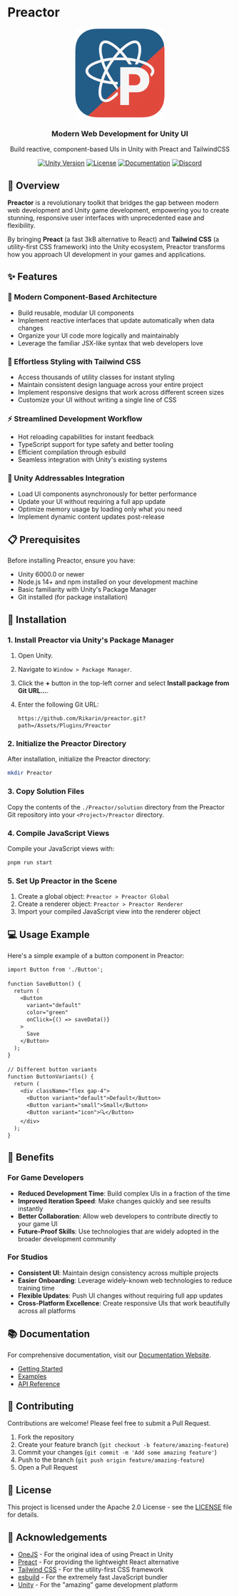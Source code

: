 # Preactor

<div align="center">
  <img src="docs/src/assets/logo.png" alt="Preactor Logo" width="200" />
  <h3>Modern Web Development for Unity UI</h3>
  <p>Build reactive, component-based UIs in Unity with Preact and TailwindCSS</p>

  [![Unity Version](https://img.shields.io/badge/Unity-6.0%2B-blue.svg)](https://unity.com/)
  [![License](https://img.shields.io/badge/License-Apache-green.svg)](LICENSE)
  [![Documentation](https://img.shields.io/badge/Documentation-Website-orange.svg)](https://preactor.rikarin.io/)
  [![Discord](https://img.shields.io/discord/1363033493075922954)](https://discord.gg/pgnTGv3GbH)
</div>

## 🚀 Overview

**Preactor** is a revolutionary toolkit that bridges the gap between modern web development and Unity game development, empowering you to create stunning, responsive user interfaces with unprecedented ease and flexibility.

By bringing **Preact** (a fast 3kB alternative to React) and **Tailwind CSS** (a utility-first CSS framework) into the Unity ecosystem, Preactor transforms how you approach UI development in your games and applications.

## ✨ Features

### 🧩 Modern Component-Based Architecture
- Build reusable, modular UI components
- Implement reactive interfaces that update automatically when data changes
- Organize your UI code more logically and maintainably
- Leverage the familiar JSX-like syntax that web developers love

### 🎨 Effortless Styling with Tailwind CSS
- Access thousands of utility classes for instant styling
- Maintain consistent design language across your entire project
- Implement responsive designs that work across different screen sizes
- Customize your UI without writing a single line of CSS

### ⚡ Streamlined Development Workflow
- Hot reloading capabilities for instant feedback
- TypeScript support for type safety and better tooling
- Efficient compilation through esbuild
- Seamless integration with Unity's existing systems

### 🔄 Unity Addressables Integration
- Load UI components asynchronously for better performance
- Update your UI without requiring a full app update
- Optimize memory usage by loading only what you need
- Implement dynamic content updates post-release

## 📋 Prerequisites

Before installing Preactor, ensure you have:

- Unity 6000.0 or newer
- Node.js 14+ and npm installed on your development machine
- Basic familiarity with Unity's Package Manager
- Git installed (for package installation)

## 🔧 Installation

### 1. Install Preactor via Unity's Package Manager

1. Open Unity.
2. Navigate to `Window > Package Manager`.
3. Click the **+** button in the top-left corner and select **Install package from Git URL...**.
4. Enter the following Git URL:

   ```
   https://github.com/Rikarin/preactor.git?path=/Assets/Plugins/Preactor
   ```

### 2. Initialize the Preactor Directory

After installation, initialize the Preactor directory:

```sh
mkdir Preactor
```

### 3. Copy Solution Files

Copy the contents of the `./Preactor/solution` directory from the Preactor Git repository into your `<Project>/Preactor` directory.

### 4. Compile JavaScript Views

Compile your JavaScript views with:

```sh
pnpm run start
```

### 5. Set Up Preactor in the Scene

1. Create a global object: `Preactor > Preactor Global`
2. Create a renderer object: `Preactor > Preactor Renderer`
3. Import your compiled JavaScript view into the renderer object

## 💻 Usage Example

Here's a simple example of a button component in Preactor:

```tsx
import Button from './Button';

function SaveButton() {
  return (
    <Button 
      variant="default"
      color="green"
      onClick={() => saveData()}
    >
      Save
    </Button>
  );
}

// Different button variants
function ButtonVariants() {
  return (
    <div className="flex gap-4">
      <Button variant="default">Default</Button>
      <Button variant="small">Small</Button>
      <Button variant="icon">🔍</Button>
    </div>
  );
}
```

## 🌟 Benefits

### For Game Developers
- **Reduced Development Time**: Build complex UIs in a fraction of the time
- **Improved Iteration Speed**: Make changes quickly and see results instantly
- **Better Collaboration**: Allow web developers to contribute directly to your game UI
- **Future-Proof Skills**: Use technologies that are widely adopted in the broader development community

### For Studios
- **Consistent UI**: Maintain design consistency across multiple projects
- **Easier Onboarding**: Leverage widely-known web technologies to reduce training time
- **Flexible Updates**: Push UI changes without requiring full app updates
- **Cross-Platform Excellence**: Create responsive UIs that work beautifully across all platforms

## 📚 Documentation

For comprehensive documentation, visit our [Documentation Website](https://preactor.rikarin.io/).

- [Getting Started](https://preactor.rikarin.io/getting-started/what-is-this/)
- [Examples](https://preactor.rikarin.io/examples/button/)
- [API Reference](https://preactor.rikarin.io/reference/puerts/)

## 🤝 Contributing

Contributions are welcome! Please feel free to submit a Pull Request.

1. Fork the repository
2. Create your feature branch (`git checkout -b feature/amazing-feature`)
3. Commit your changes (`git commit -m 'Add some amazing feature'`)
4. Push to the branch (`git push origin feature/amazing-feature`)
5. Open a Pull Request

## 📄 License

This project is licensed under the Apache 2.0 License - see the [LICENSE](LICENSE) file for details.

## 🙏 Acknowledgements

- [OneJS](https://assetstore.unity.com/packages/tools/gui/onejs-221317) - For the original idea of using Preact in Unity
- [Preact](https://preactjs.com/) - For providing the lightweight React alternative
- [Tailwind CSS](https://tailwindcss.com/) - For the utility-first CSS framework
- [esbuild](https://esbuild.github.io/) - For the extremely fast JavaScript bundler
- [Unity](https://unity.com/) - For the "amazing" game development platform
